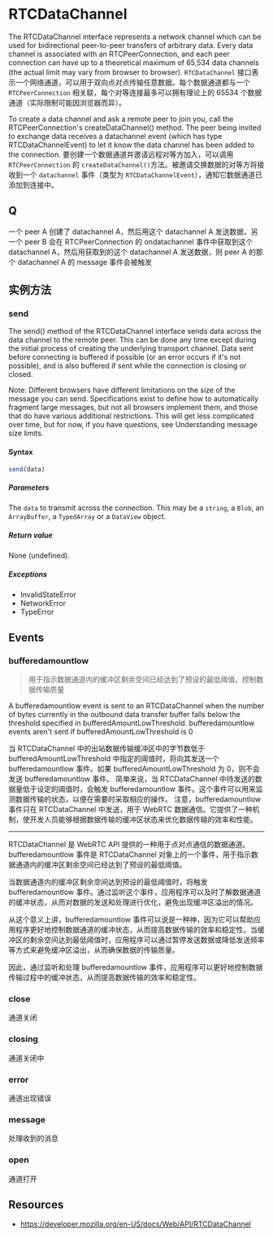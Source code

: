 # RTCDataChannel

The RTCDataChannel interface represents a network channel which can be used for bidirectional peer-to-peer transfers of arbitrary data. Every data channel is associated with an RTCPeerConnection, and each peer connection can have up to a theoretical maximum of 65,534 data channels (the actual limit may vary from browser to browser).
`RTCDataChannel` 接口表示一个网络通道，可以用于双向点对点传输任意数据。每个数据通道都与一个 `RTCPeerConnection` 相关联，每个对等连接最多可以拥有理论上的 65534 个数据通道（实际限制可能因浏览器而异）。

To create a data channel and ask a remote peer to join you, call the RTCPeerConnection's createDataChannel() method. The peer being invited to exchange data receives a datachannel event (which has type RTCDataChannelEvent) to let it know the data channel has been added to the connection.
要创建一个数据通道并邀请远程对等方加入，可以调用 `RTCPeerConnection` 的 `createDataChannel()`方法。被邀请交换数据的对等方将接收到一个 `datachannel` 事件（类型为 `RTCDataChannelEvent`），通知它数据通道已添加到连接中。

## Q

一个 peer A 创建了 datachannel A，然后用这个 datachannel A 发送数据，另一个 peer B 会在 RTCPeerConnection 的 ondatachannel 事件中获取到这个 datachannel A，然后用获取到的这个 datachannel A 发送数据，则 peer A 的那个 datachannel A 的 message 事件会被触发

## 实例方法

### send

The send() method of the RTCDataChannel interface sends data across the data channel to the remote peer. This can be done any time except during the initial process of creating the underlying transport channel. Data sent before connecting is buffered if possible (or an error occurs if it's not possible), and is also buffered if sent while the connection is closing or closed.

Note: Different browsers have different limitations on the size of the message you can send. Specifications exist to define how to automatically fragment large messages, but not all browsers implement them, and those that do have various additional restrictions. This will get less complicated over time, but for now, if you have questions, see Understanding message size limits.

#### Syntax

```js
send(data)
```

##### Parameters

The `data` to transmit across the connection. This may be a `string`, a `Blob`, an `ArrayBuffer`, a `TypedArray` or a `DataView` object.

##### Return value

None (undefined).

##### Exceptions

- InvalidStateError
- NetworkError
- TypeError

## Events

### bufferedamountlow

> 用于指示数据通道内的缓冲区剩余空间已经达到了预设的最低阈值。控制数据传输质量

A bufferedamountlow event is sent to an RTCDataChannel when the number of bytes currently in the outbound data transfer buffer falls below the threshold specified in bufferedAmountLowThreshold. bufferedamountlow events aren't sent if bufferedAmountLowThreshold is 0

当 RTCDataChannel 中的出站数据传输缓冲区中的字节数低于 bufferedAmountLowThreshold 中指定的阈值时，将向其发送一个 bufferedamountlow 事件。如果 bufferedAmountLowThreshold 为 0，则不会发送 bufferedamountlow 事件。
简单来说，当 RTCDataChannel 中待发送的数据量低于设定的阈值时，会触发 bufferedamountlow 事件。这个事件可以用来监测数据传输的状态，以便在需要时采取相应的操作。
注意，bufferedamountlow 事件只在 RTCDataChannel 中发送，用于 WebRTC 数据通信。它提供了一种机制，使开发人员能够根据数据传输的缓冲区状态来优化数据传输的效率和性能。

---

RTCDataChannel 是 WebRTC API 提供的一种用于点对点通信的数据通道。bufferedamountlow 事件是 RTCDataChannel 对象上的一个事件，用于指示数据通道内的缓冲区剩余空间已经达到了预设的最低阈值。

当数据通道内的缓冲区剩余空间达到预设的最低阈值时，将触发 bufferedamountlow 事件。通过监听这个事件，应用程序可以及时了解数据通道的缓冲状态，从而对数据的发送和处理进行优化，避免出现缓冲区溢出的情况。

从这个意义上讲，bufferedamountlow 事件可以说是一种神，因为它可以帮助应用程序更好地控制数据通道的缓冲状态，从而提高数据传输的效率和稳定性。当缓冲区的剩余空间达到最低阈值时，应用程序可以通过暂停发送数据或降低发送频率等方式来避免缓冲区溢出，从而确保数据的传输质量。

因此，通过监听和处理 bufferedamountlow 事件，应用程序可以更好地控制数据传输过程中的缓冲状态，从而提高数据传输的效率和稳定性。

### close

通道关闭

### closing

通道关闭中

### error

通道出现错误

### message

处理收到的消息

### open

通道打开

## Resources

- https://developer.mozilla.org/en-US/docs/Web/API/RTCDataChannel
